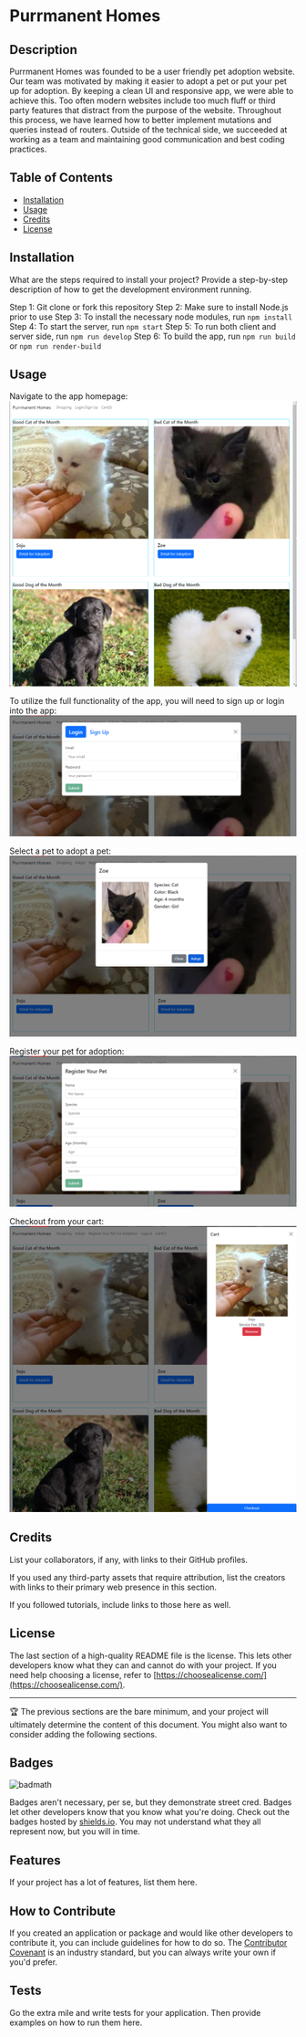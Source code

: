 # Purrmanent Homes

## Description

Purrmanent Homes was founded to be a user friendly pet adoption website. Our team was motivated by making it easier to adopt a pet or put your pet up for adoption. By keeping a clean UI and responsive app, we were able to achieve this. Too often modern websites include too much fluff or third party features that distract from the purpose of the website. Throughout this process, we have learned how to better implement mutations and queries instead of routers. Outside of the technical side, we succeeded at working as a team and maintaining good communication and best coding practices.

## Table of Contents

- [Installation](#installation)
- [Usage](#usage)
- [Credits](#credits)
- [License](#license)

## Installation

What are the steps required to install your project? Provide a step-by-step description of how to get the development environment running.

Step 1: Git clone or fork this repository
Step 2: Make sure to install Node.js prior to use
Step 3: To install the necessary node modules, run `npm install`
Step 4: To start the server, run `npm start`
Step 5: To run both client and server side, run `npm run develop`
Step 6: To build the app, run `npm run build` or `npm run render-build` 

## Usage

Navigate to the app homepage:
![Homepage](./assets/Homepage.png)

To utilize the full functionality of the app, you will need to sign up or login into the app:
![Log In or Sign Up](./assets/Screenshot%202024-03-11%20202021.png)

Select a pet to adopt a pet:
![Adopt a pet](./assets/AdoptAPet.png)

Register your pet for adoption:
![Register your pet for adoption](./assets/RegisterForAdoption.png)

Checkout from your cart:
![Cart checkout](./assets/Screenshot%202024-03-13%20152628.png)

## Credits

List your collaborators, if any, with links to their GitHub profiles.

If you used any third-party assets that require attribution, list the creators with links to their primary web presence in this section.

If you followed tutorials, include links to those here as well.

## License

The last section of a high-quality README file is the license. This lets other developers know what they can and cannot do with your project. If you need help choosing a license, refer to [https://choosealicense.com/](https://choosealicense.com/).

---

🏆 The previous sections are the bare minimum, and your project will ultimately determine the content of this document. You might also want to consider adding the following sections.

## Badges

![badmath](https://img.shields.io/github/languages/top/lernantino/badmath)

Badges aren't necessary, per se, but they demonstrate street cred. Badges let other developers know that you know what you're doing. Check out the badges hosted by [shields.io](https://shields.io/). You may not understand what they all represent now, but you will in time.

## Features

If your project has a lot of features, list them here.

## How to Contribute

If you created an application or package and would like other developers to contribute it, you can include guidelines for how to do so. The [Contributor Covenant](https://www.contributor-covenant.org/) is an industry standard, but you can always write your own if you'd prefer.

## Tests

Go the extra mile and write tests for your application. Then provide examples on how to run them here.